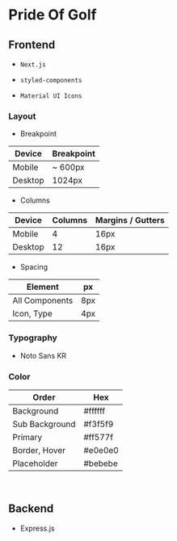 # Pride Of Golf

## Frontend

- `Next.js`

- `styled-components`

- `Material UI Icons`

### Layout

- Breakpoint

| Device  | Breakpoint |
| ------- | ---------- |
| Mobile  | ~ 600px    |
| Desktop | 1024px     |

- Columns

| Device  | Columns | Margins / Gutters |
| ------- | ------- | ----------------- |
| Mobile  | 4       | 16px              |
| Desktop | 12      | 16px              |

- Spacing

| Element        | px  |
| -------------- | --- |
| All Components | 8px |
| Icon, Type     | 4px |

### Typography

- Noto Sans KR

### Color

| Order          | Hex     |
| -------------- | ------- |
| Background     | #ffffff |
| Sub Background | #f3f5f9 |
| Primary        | #ff577f |
| Border, Hover  | #e0e0e0 |
| Placeholder    | #bebebe |

<br>

## Backend

- Express.js
